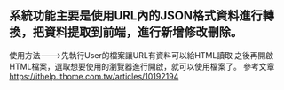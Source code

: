 系統功能主要是使用URL內的JSON格式資料進行轉換，把資料提取到前端，進行新增修改刪除。
---------------------------


使用方法--->先執行User的檔案讓URL有資料可以給HTML讀取
之後再開啟HTML檔案，選取想要使用的瀏覽器進行開啟，就可以使用檔案了。
參考文章 https://ithelp.ithome.com.tw/articles/10192194
